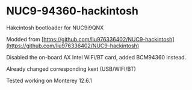 # NUC9-94360-hackintosh
Hakcintosh bootloader for NUC9i9QNX

Modded from [https://github.com/liu976336402/NUC9-hackintosh](https://github.com/liu976336402/NUC9-hackintosh)

Disabled the on-board AX Intel WiFi/BT card, added BCM94360 instead.

Already changed corresponding kext (USB/WIFI/BT)

Tested working on Monterey 12.6.1
